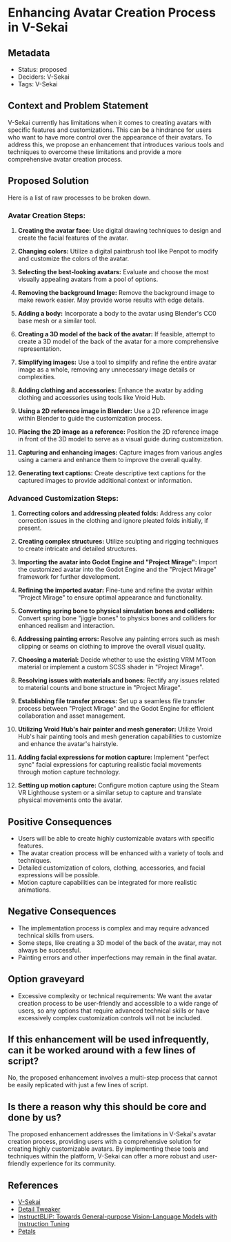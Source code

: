 # Enhancing Avatar Creation Process in V-Sekai

## Metadata

- Status: proposed 
- Deciders: V-Sekai
- Tags: V-Sekai

## Context and Problem Statement

V-Sekai currently has limitations when it comes to creating avatars with specific features and customizations. This can be a hindrance for users who want to have more control over the appearance of their avatars. To address this, we propose an enhancement that introduces various tools and techniques to overcome these limitations and provide a more comprehensive avatar creation process.

## Proposed Solution

Here is a list of raw processes to be broken down.

### Avatar Creation Steps:

1. **Creating the avatar face:** Use digital drawing techniques to design and create the facial features of the avatar. 

2. **Changing colors:** Utilize a digital paintbrush tool like Penpot to modify and customize the colors of the avatar.

3. **Selecting the best-looking avatars:** Evaluate and choose the most visually appealing avatars from a pool of options.

3. **Removing the background Image:** Remove the background image to make rework easier. May provide worse results with edge details.

4. **Adding a body:** Incorporate a body to the avatar using Blender's CC0 base mesh or a similar tool.

5. **Creating a 3D model of the back of the avatar:** If feasible, attempt to create a 3D model of the back of the avatar for a more comprehensive representation.

6. **Simplifying images:** Use a tool to simplify and refine the entire avatar image as a whole, removing any unnecessary image details or complexities.

7. **Adding clothing and accessories:** Enhance the avatar by adding clothing and accessories using tools like Vroid Hub.

8. **Using a 2D reference image in Blender:** Use a 2D reference image within Blender to guide the customization process.

9. **Placing the 2D image as a reference:** Position the 2D reference image in front of the 3D model to serve as a visual guide during customization.

10. **Capturing and enhancing images:** Capture images from various angles using a camera and enhance them to improve the overall quality.

11. **Generating text captions:** Create descriptive text captions for the captured images to provide additional context or information.

### Advanced Customization Steps:

1. **Correcting colors and addressing pleated folds:** Address any color correction issues in the clothing and ignore pleated folds initially, if present.

2. **Creating complex structures:** Utilize sculpting and rigging techniques to create intricate and detailed structures.

3. **Importing the avatar into Godot Engine and "Project Mirage":** Import the customized avatar into the Godot Engine and the "Project Mirage" framework for further development.

4. **Refining the imported avatar:** Fine-tune and refine the avatar within "Project Mirage" to ensure optimal appearance and functionality.

5. **Converting spring bone to physical simulation bones and colliders:** Convert spring bone "jiggle bones" to physics bones and colliders for enhanced realism and interaction.

6. **Addressing painting errors:** Resolve any painting errors such as mesh clipping or seams on clothing to improve the overall visual quality.

7. **Choosing a material:** Decide whether to use the existing VRM MToon material or implement a custom SCSS shader in "Project Mirage".

8. **Resolving issues with materials and bones:** Rectify any issues related to material counts and bone structure in "Project Mirage".

9. **Establishing file transfer process:** Set up a seamless file transfer process between "Project Mirage" and the Godot Engine for efficient collaboration and asset management.

10. **Utilizing Vroid Hub's hair painter and mesh generator:** Utilize Vroid Hub's hair painting tools and mesh generation capabilities to customize and enhance the avatar's hairstyle.

11. **Adding facial expressions for motion capture:** Implement "perfect sync" facial expressions for capturing realistic facial movements through motion capture technology.

12. **Setting up motion capture:** Configure motion capture using the Steam VR Lighthouse system or a similar setup to capture and translate physical movements onto the avatar.

## Positive Consequences

- Users will be able to create highly customizable avatars with specific features.
- The avatar creation process will be enhanced with a variety of tools and techniques.
- Detailed customization of colors, clothing, accessories, and facial expressions will be possible.
- Motion capture capabilities can be integrated for more realistic animations.

## Negative Consequences

- The implementation process is complex and may require advanced technical skills from users.
- Some steps, like creating a 3D model of the back of the avatar, may not always be successful.
- Painting errors and other imperfections may remain in the final avatar.

## Option graveyard

- Excessive complexity or technical requirements: We want the avatar creation process to be user-friendly and accessible to a wide range of users, so any options that require advanced technical skills or have excessively complex customization controls will not be included.

## If this enhancement will be used infrequently, can it be worked around with a few lines of script?

No, the proposed enhancement involves a multi-step process that cannot be easily replicated with just a few lines of script.

## Is there a reason why this should be core and done by us?

The proposed enhancement addresses the limitations in V-Sekai's avatar creation process, providing users with a comprehensive solution for creating highly customizable avatars. By implementing these tools and techniques within the platform, V-Sekai can offer a more robust and user-friendly experience for its community.

## References

- [V-Sekai](https://v-sekai.org/)
- [Detail Tweaker](https://civitai.com/models/58390/detail-tweaker-lora-lora)
- [InstructBLIP: Towards General-purpose Vision-Language Models with Instruction Tuning](https://github.com/gfodor/instructblip-replicate)
- [Petals](https://github.com/bigscience-workshop/petals)
